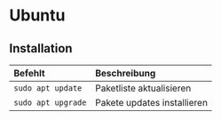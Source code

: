 # Ubuntu

## Installation

| Befehlt | Beschreibung |   
| :------ | :---------- |
| `sudo apt update` | Paketliste aktualisieren |  
| `sudo apt upgrade` | Pakete updates installieren |   
